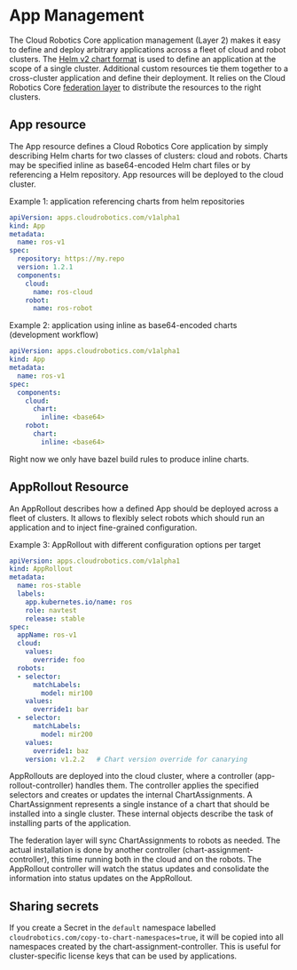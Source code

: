 # App Management

The Cloud Robotics Core application management (Layer 2) makes it easy to define and deploy
arbitrary applications across a fleet of cloud and robot clusters. The
[Helm v2 chart format](https://helm.sh/docs/developing_charts/) is used to define an application
at the scope of a single cluster. Additional custom resources tie them together to a
cross-cluster application and define their deployment. It relies on the Cloud Robotics Core
[federation layer](federation.md) to distribute the resources to the right clusters.

## App resource

The App resource defines a Cloud Robotics Core application by simply describing Helm charts for
two classes of clusters: cloud and robots. Charts may be specified inline as base64-encoded Helm
chart files or by referencing a Helm repository. App resources will be deployed to the cloud
cluster.

Example 1: application referencing charts from helm repositories

```yaml
apiVersion: apps.cloudrobotics.com/v1alpha1
kind: App
metadata:
  name: ros-v1
spec:
  repository: https://my.repo
  version: 1.2.1
  components:
    cloud:
      name: ros-cloud
    robot:
      name: ros-robot
```

Example 2: application using inline as base64-encoded charts (development workflow)

```yaml
apiVersion: apps.cloudrobotics.com/v1alpha1
kind: App
metadata:
  name: ros-v1
spec:
  components:
    cloud:
      chart:
        inline: <base64>
    robot:
      chart:
        inline: <base64>
```

Right now we only have bazel build rules to produce inline charts.

## AppRollout Resource

An AppRollout describes how a defined App should be deployed across a fleet of clusters. It allows
to flexibly select robots which should run an application and to inject fine-grained configuration.

Example 3: AppRollout with different configuration options per target

```yaml
apiVersion: apps.cloudrobotics.com/v1alpha1
kind: AppRollout
metadata:
  name: ros-stable
  labels:
    app.kubernetes.io/name: ros
    role: navtest
    release: stable
spec:
  appName: ros-v1
  cloud:
    values:
      override: foo
  robots:
  - selector:
      matchLabels:
        model: mir100
    values:
      override1: bar
  - selector:
      matchLabels:
        model: mir200
    values:
      override1: baz
    version: v1.2.2   # Chart version override for canarying
```

AppRollouts are deployed into the cloud cluster, where a controller (app-rollout-controller) handles them.
The controller applies the specified selectors and creates or updates the internal
ChartAssignments. A ChartAssignment represents a single instance of a chart that should be
installed into a single cluster. These internal objects describe the task of installing parts of
the application.

The federation layer will sync ChartAssignments to robots as needed. The actual
installation is done by another controller (chart-assignment-controller), this
time running both in the cloud and on the robots. The AppRollout controller will
watch the status updates and consolidate the information into status updates on
the AppRollout.

## Sharing secrets

If you create a Secret in the `default` namespace labelled
`cloudrobotics.com/copy-to-chart-namespaces=true`, it will be copied into all
namespaces created by the chart-assignment-controller. This is useful for
cluster-specific license keys that can be used by applications.
